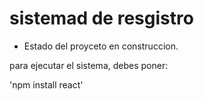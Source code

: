 <h1> sistemad de resgistro</h1>

- Estado del proyceto en construccion.

para ejecutar el sistema, debes poner:

'npm install react'

